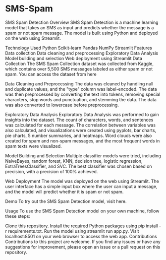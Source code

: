 # SMS-Spam
SMS Spam Detection
Overview
SMS Spam Detection is a machine learning model that takes an SMS as input and predicts whether the message is a spam or not spam message. The model is built using Python and deployed on the web using Streamlit.

Technology Used
Python
Scikit-learn
Pandas
NumPy
Streamlit
Features
Data collection
Data cleaning and preprocessing
Exploratory Data Analysis
Model building and selection
Web deployment using Streamlit
Data Collection
The SMS Spam Collection dataset was collected from Kaggle, which contains over 5,500 SMS messages labeled as either spam or not spam. You can access the dataset from here

Data Cleaning and Preprocessing
The data was cleaned by handling null and duplicate values, and the "type" column was label-encoded. The data was then preprocessed by converting the text into tokens, removing special characters, stop words and punctuation, and stemming the data. The data was also converted to lowercase before preprocessing.

Exploratory Data Analysis
Exploratory Data Analysis was performed to gain insights into the dataset. The count of characters, words, and sentences was calculated for each message. The correlation between variables was also calculated, and visualizations were created using pyplots, bar charts, pie charts, 5 number summaries, and heatmaps. Word clouds were also created for spam and non-spam messages, and the most frequent words in spam texts were visualized.

Model Building and Selection
Multiple classifier models were tried, including NaiveBayes, random forest, KNN, decision tree, logistic regression, ExtraTreesClassifier, and SVC. The best classifier was chosen based on precision, with a precision of 100% achieved.

Web Deployment
The model was deployed on the web using Streamlit. The user interface has a simple input box where the user can input a message, and the model will predict whether it is spam or not spam.

Demo
To try out the SMS Spam Detection model, visit here.

Usage
To use the SMS Spam Detection model on your own machine, follow these steps:

Clone this repository.
Install the required Python packages using
pip install -r requirements.txt.
Run the model using
streamlit run app.py.
Visit localhost:8501 on your web browser to access the web app.
Contributions
Contributions to this project are welcome. If you find any issues or have any suggestions for improvement, please open an issue or a pull request on this repository.
